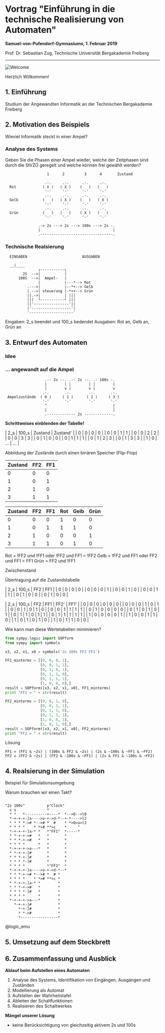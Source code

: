 <!--

author:   Sebastian Zug & André Dietrich
email:    zug@ovgu.de   & andre.dietrich@ovgu.de
version:  0.0.1
language: de
narrator: Deutsch Female

script:   https://felixhao28.github.io/JSCPP/dist/JSCPP.es5.min.js

@JSCPP.__eval
<script>
  try {
    var output = "";
    JSCPP.run(`@0`, `@1`, {stdio: {write: s => { output += s }}});
    output;
  } catch (msg) {
    var error = new LiaError(msg, 1);

    try {
        var log = msg.match(/(.*)\nline (\d+) \(column (\d+)\):.*\n.*\n(.*)/);
        var info = log[1] + " " + log[4];

        if (info.length > 80)
          info = info.substring(0,76) + "..."

        error.add_detail(0, info, "error", log[2]-1, log[3]);
    } catch(e) {}

    throw error;
    }
</script>
@end


@JSCPP.eval: @JSCPP.__eval(@input, )

@JSCPP.eval_input: @JSCPP.__eval(@input,`@input(1)`)

@output: <pre class="lia-code-stdout">@0</pre>

@output_: <pre class="lia-code-stdout" hidden="true">@0</pre>


script:   https://ajax.googleapis.com/ajax/libs/jquery/1.11.3/jquery.min.js

@Rextester.__eval
<script>
//var result = null;
var error  = false;

console.log = function(e){ send.lia("log", JSON.stringify(e), [], true); };

function grep_(type, output) {
  try {
    let re_s = ":(\\d+):(\\d+): "+type+": (.+)";

    let re_g = new RegExp(re_s, "g");
    let re_i = new RegExp(re_s, "i");

    let rslt = output.match(re_g);

    let i = 0;
    for(i = 0; i < rslt.length; i++) {
        let e = rslt[i].match(re_i);

        rslt[i] = { row : e[1]-1, column : e[2], text : e[3], type : type};
    }
    return [rslt];
  } catch(e) {
    return [];
  }
}

$.ajax ({
    url: "https://rextester.com/rundotnet/api",
    type: "POST",
    timeout: 10000,
    data: { LanguageChoice: @0,
            Program: `@input`,
            Input: `@1`,
            CompilerArgs : @2}
    }).done(function(data) {
        if (data.Errors == null) {
            let warnings = grep_("warning", data.Warnings);

            let stats = "\n-------Stat-------\n"+data.Stats.replace(/, /g, "\n");

            if(data.Warnings)
              stats = "\n-------Warn-------\n"+data.Warnings + stats;

            send.lia("log", data.Result+stats, warnings, true);
            send.lia("eval", "LIA: stop");

        } else {
            let errors = grep_("error", data.Errors);

            let stats = "\n-------Stat-------\n"+data.Stats.replace(/, /g, "\n");

            if(data.Warning)
              stats = data.Errors + data.Warnings + stats;
            else
              stats = data.Errors + data.Warnings + stats;

            send.lia("log", stats, errors, false);
            send.lia("eval", "LIA: stop");
        }
    }).fail(function(data, err) {
        send.lia("log", err, [], false);
        send.lia("eval", "LIA: stop");
    });

"LIA: wait"
</script>
@end


@Rextester.eval: @Rextester.__eval(6, ,"-Wall -std=gnu99 -O2 -o a.out source_file.c")

@Rextester.eval_params: @Rextester.__eval(6, ,"@0")

@Rextester.eval_input: @Rextester.__eval(6,`@input(1)`,"-Wall -std=gnu99 -O2 -o a.out source_file.c")


@logic_emu: @logic_emu_(@uid)

@logic_emu_
<script>
/** @constructor */
function LZ77Coder() {
  this.lz77MatchLen = function(text, i0, i1) {
    var l = 0;
    while(i1 + l < text.length && text[i1 + l] == text[i0 + l] && l < 255) {
      l++;
    }
    return l;
  };

  this.encodeString = function(text) {
    return arrayToString(this.encode(stringToArray(text)));
  };

  this.decodeString = function(text) {
    return arrayToString(this.decode(stringToArray(text)));
  };

  // Designed mainly for 7-bit ASCII text. Although the text array may contain values
  // above 127 (e.g. unicode codepoints), only values 0-127 are encoded efficiently.
  this.encode = function(text) {
    var result = [];
    var map = {};

    var encodeVarint = function(i, arr) {
      if(i < 128) {
        arr.push(i);
      } else if(i < 16384) {
        arr.push(128 | (i & 127));
        arr.push(i >> 7);
      } else {
        arr.push(128 | (i & 127));
        arr.push(128 | ((i >> 7) & 127));
        arr.push((i >> 14) & 127);
      }
    };

    for(var i = 0; i < text.length; i++) {
      var len = 0;
      var dist = 0;

      var sub = arrayToStringPart(text, i, 4);
      var s = map[sub];
      if(s) {
        for(var j = s.length - 1; j >= 0; j--) {
          var i2 = s[j];
          var d = i - i2;
          if(d > 2097151) break;
          var l = this.lz77MatchLen(text, i2, i);
          if(l > len) {
            len = l;
            dist = d;
            if(l > 255) break; // good enough, stop search
          }
        }
      }

      if(len > 2097151) len = 2097151;

      if(!(len > 5 || (len > 4 && dist < 16383) || (len > 3 && dist < 127))) {
        len = 1;
      }

      for(var j = 0; j < len; j++) {
        var sub = arrayToStringPart(text, i + j, 4);
        if(!map[sub]) map[sub] = [];
        if(map[sub].length > 1000) map[sub] = []; // prune
        map[sub].push(i + j);
      }
      i += len - 1;

      if(len >= 3) {
        if(len < 130) {
          result.push(128 + len - 3);
        } else {
          var len2 = len - 128;
          result.push(255);
          encodeVarint(len2, result);
        }
        encodeVarint(dist, result);
      } else {
        var c = text[i];
        if(c < 128) {
          result.push(c);
        } else {
          // Above-ascii character, encoded as unicode codepoint (not UTF-16).
          // Normally such character does not appear in circuits, but it could in comments.
          result.push(255);
          encodeVarint(c - 128, result);
          result.push(0);
        }
      }
    }
    return result;
  };

  this.decode = function(encoded) {
    var result = [];
    var temp;
    for(var i = 0; i < encoded.length;) {
      var c = encoded[i++];
      if(c > 127) {
        var len = c + 3 - 128;
        if(c == 255) {
          len = encoded[i++];
          if(len > 127) len += (encoded[i++] << 7) - 128;
          if(len > 16383) len += (encoded[i++] << 14) - 16384;
          len += 128;
        }
        dist = encoded[i++];
        if(dist > 127) dist += (encoded[i++] << 7) - 128;
        if(dist > 16383) dist += (encoded[i++] << 14) - 16384;

        if(dist == 0) {
          result.push(len);
        } else {
          for(var j = 0; j < len; j++) {
            result.push(result[result.length - dist]);
          }
        }
      } else {
        result.push(c);
      }
    }
    return result;
  };
}
function arrayToString(a) {
  var s = '';
  for(var i = 0; i < a.length; i++) {
    //s += String.fromCharCode(a[i]);
    var c = a[i];
    if (c < 0x10000) {
       s += String.fromCharCode(c);
    } else if (c <= 0x10FFFF) {
      s += String.fromCharCode((c >> 10) + 0xD7C0);
      s += String.fromCharCode((c & 0x3FF) + 0xDC00);
    } else {
      s += ' ';
    }
  }
  return s;
}
function stringToArray(s) {
  var a = [];
  for(var i = 0; i < s.length; i++) {
    //a.push(s.charCodeAt(i));
    var c = s.charCodeAt(i);
    if (c >= 0xD800 && c <= 0xDBFF && i + 1 < s.length) {
      var c2 = s.charCodeAt(i + 1);
      if (c2 >= 0xDC00 && c2 <= 0xDFFF) {
        c = (c << 10) + c2 - 0x35FDC00;
        i++;
      }
    }
    a.push(c);
  }
  return a;
}
// ignores the utf-32 unlike arrayToString but that's ok for now
function arrayToStringPart(a, pos, len) {
  var s = '';
  for(var i = pos; i < pos + len; i++) {
    s += String.fromCharCode(a[i]);
  }
  return s;
}
function RangeCoder() {
  this.base = 256;
  this.high = 1 << 24;
  this.low = 1 << 16;
  this.num = 256;
  this.values = [];
  this.inc = 8;

  this.reset = function() {
    this.values = [];
    for(var i = 0; i <= this.num; i++) {
      this.values.push(i);
    }
  };

  this.floordiv = function(a, b) {
    return Math.floor(a / b);
  };

  // Javascript numbers are doubles with 53 bits of integer precision so can
  // represent unsigned 32-bit ints, but logic operators like & and >> behave as
  // if on 32-bit signed integers (31-bit unsigned). Mask32 makes the result
  // positive again. Use e.g. after multiply to simulate unsigned 32-bit overflow.
  this.mask32 = function(a) {
    return ((a >> 1) & 0x7fffffff) * 2 + (a & 1);
  };

  this.update = function(symbol) {
    // too large denominator
    if(this.getTotal() + this.inc >= this.low) {
      var last = this.values[0];
      for(var i = 0; i < this.num; i++) {
        var d = this.values[i + 1] - last;
        d = (d > 1) ? this.floordiv(d, 2) : d;
        last = this.values[i + 1];
        this.values[i + 1] = this.values[i] + d;
      }
    }
    for(var i = symbol + 1; i < this.values.length; i++) {
      this.values[i] += this.inc;
    }
  };

  this.getProbability = function(symbol) {
    return [this.values[symbol], this.values[symbol + 1]];
  };

  this.getSymbol = function(scaled_value) {
    var symbol = this.binSearch(this.values, scaled_value);
    var p = this.getProbability(symbol);
    p.push(symbol);
    return p;
  };

  this.getTotal = function() {
    return this.values[this.values.length - 1];
  };

  // returns last index in values that contains entry that is <= value
  this.binSearch = function(values, value) {
    var high = values.length - 1, low = 0, result = 0;
    if(value > values[high]) return high;
    while(low <= high) {
      var mid = this.floordiv(low + high, 2);
      if(values[mid] >= value) {
        result = mid;
        high = mid - 1;
      } else {
        low = mid + 1;
      }
    }
    if(result > 0 && values[result] > value) result--;
    return result;
  };

  this.encodeString = function(text) {
    return arrayToString(this.encode(stringToArray(text)));
  };

  this.decodeString = function(text) {
    return arrayToString(this.decode(stringToArray(text)));
  };

  this.encode = function(data) {
    this.reset();

    var result = [1];
    var low = 0;
    var range = 0xffffffff;

    result.push(data.length & 255);
    result.push((data.length >> 8) & 255);
    result.push((data.length >> 16) & 255);
    result.push((data.length >> 24) & 255);

    for(var i = 0; i < data.length; i++) {
      var c = data[i];
      var p = this.getProbability(c);
      var total = this.getTotal();
      var start = p[0];
      var size = p[1] - p[0];
      this.update(c);
      range = this.floordiv(range, total);
      low = this.mask32(start * range + low);
      range = this.mask32(range * size);

      for(;;) {
        if(low == 0 && range == 0) {
          return null; // something went wrong, avoid hanging
        }
        if(this.mask32(low ^ (low + range)) >= this.high) {
          if(range >= this.low) break;
          range = this.mask32((-low) & (this.low - 1));
        }
        result.push((this.floordiv(low, this.high)) & (this.base - 1));
        range = this.mask32(range * this.base);
        low = this.mask32(low * this.base);
      }
    }

    for(var i = this.high; i > 0; i = this.floordiv(i, this.base)) {
      result.push(this.floordiv(low, this.high) & (this.base - 1));
      low = this.mask32(low * this.base);
    }

    if(result.length > data.length) {
      result = [0];
      for(var i = 0; i < data.length; i++) result[i + 1] = data[i];
    }

    return result;
  };

  this.decode = function(data) {
    if(data.length < 1) return null;
    var result = [];
    if(data[0] == 0) {
      for(var i = 1; i < data.length; i++) result[i - 1] = data[i];
      return result;
    }
    if(data[0] != 1) return null;
    if(data.length < 5) return null;

    this.reset();

    var code = 0;
    var low = 0;
    var range = 0xffffffff;
    var pos = 1;
    var symbolsize = data[pos++];
    symbolsize |= (data[pos++] << 8);
    symbolsize |= (data[pos++] << 16);
    symbolsize |= (data[pos++] << 24);
    symbolsize = this.mask32(symbolsize);

    for(var i = this.high; i > 0; i = this.floordiv(i, this.base)) {
      var d = pos >= data.length ? 0 : data[pos++];
      code = this.mask32(code * this.base + d);
    }
    for(var i = 0; i < symbolsize; i++) {
      var total = this.getTotal();
      var scaled_value = this.floordiv(code - low, (this.floordiv(range, total)));
      var p = this.getSymbol(scaled_value);
      var c = p[2];
      result.push(c);
      var start = p[0];
      var size = p[1] - p[0];
      this.update(c);

      range = this.floordiv(range, total);
      low = this.mask32(start * range + low);
      range = this.mask32(range * size);
      for(;;) {
        if(low == 0 && range == 0) {
          return null; // something went wrong, avoid hanging
        }
        if(this.mask32(low ^ (low + range)) >= this.high) {
          if(range >= this.low) break;
          range = this.mask32((-low) & (this.low - 1));
        }
        var d = pos >= data.length ? 0 : data[pos++];
        code = this.mask32(code * this.base + d);
        range = this.mask32(range * this.base);
        low = this.mask32(low * this.base);
      }
    }

    return result;
  };
}
function encodeBoard(text) {
  var lz77 = (new LZ77Coder()).encodeString(text);
  var range = (new RangeCoder()).encodeString(lz77);
  return '0' + toBase64(range); // '0' = format version
}
function toBase64(text) {
  var result = btoa(text);
  result = result.split('=')[0];
  result = result.replace(new RegExp('\\+', 'g'), '-');
  result = result.replace(new RegExp('/', 'g'), '_');
  return result;
}

let code = encodeBoard(`@input`);

let iframe = document.getElementById("logic_emu@0");

iframe.contentWindow.location.reload(true);

iframe.contentWindow.location.replace("https://liascript.github.io/logicemu_template/docs/index.html#code="+code);

//iframe.contentWindow.location.reload(true);

"LIA: stop";
</script>

<iframe id="logic_emu@0" width="100%" height="400px" src=""></iframe>

@end
-->

# Vortrag "Einführung in die technische Realisierung von Automaten"

**Samuel-von-Pufendorf-Gymnasiums, 1. Februar 2019**

Prof. Dr. Sebastian Zug, Technische Universität Bergakademie Freiberg

------------------------------

![Welcome](images/WorkingDesk.jpg "Experiments")<!-- width="80%" -->


Herzlich Willkommen!

## 1. Einführung

Studium der Angewandten Informatik an der Technischen Bergakademie Freiberg

## 2. Motivation des Beispiels

Wieviel Informatik steckt in einer Ampel?

### Analyse des Systems

Geben Sie die Phasen einer Ampel wieder, welche der Zeitphasen sind durch die StVZO geregelt und welche können frei gewählt werden?

<!--
style="width: 80%; max-width: 460px; display: block; margin-left: auto; margin-right: auto;"
-->
````
                   1      2         3      4       Zustand

                  .-.     .-.      .-.     .-.
  Rot            ( X )   ( X )    (   )   (   )
                  '-'     '-'      '-'     '-'
                  .-.     .-.      .-.     .-.
  Gelb           (   )   ( X )    (   )   ( X )
                  '-'     '-'      '-'     '-'
                  .-.     .-.      .-.     .-.
  Grün           (   )   (   )    ( X )   (   )
                  '-'     '-'      '-'     '-'

               .-> 2s ---> 2s ---> 100s ---> 2s -.
               |                                 |
               .---------------------------------.
````

### Technische Realsierung

<!--
style="width: 70%; max-width: 460px; display: block; margin-left: auto; margin-right: auto;"
-->
````
  EINGABEN                         AUSGABEN

  __|____
               ┌-----------┐
        2S  -->|           |
      100S  -->|  Ampel-   |
               |           |---*--> Rot
          .--->|           |--*+--> Gelb
          |.-->| steuerung |-*++--> Grün
          ||.->|           | |||
          |||  └-----------┘ |||
          ||'----------------'||
          |'------------------'|
          '--------------------'
````

Eingaben: 2_s beendet und 100_s bedendet
Ausgaben: Rot an, Gelb an, Grün an

## 3. Entwurf des Automaten

### Idee





### ... angewandt auf die Ampel
<!--
style="width: 80%; max-width: 460px; display: block; margin-left: auto; margin-right: auto;"
-->
````
                  .-- 2s --. .-- 2s --. .- 100s -.
                  |        | |        | |        |
                  |        v |        v |        v
                 .-.       .-.        .-.       .-.
 Ampelzustände  ( 0 )     ( 1 )      ( 2 )     ( 3 )
                 '-'       '-'        '-'       '-'
                  ^                              |
                  |                              |
                  .------------- 2s -------------.
````

__Schrittweises einblenden der Tabelle!__

| 2_s | 100_s |  Zustand  | Zustand' |
|  0  |  0    |    0      |   0      |
|  0  |  0    |    1      |   1      |
|  0  |  0    |    2      |   2      |
|  0  |  0    |    3      |   3      |
|  0  |  1    |    0      |   0      |
|  0  |  1    |    1      |   1      |
|  0  |  1    |    2      |   3      |
|  0  |  1    |    3      |   3      |
|  1  |  0    |    ...    |   ...    |

Abbildung der Zustände durch einen binären Speicher (Flip-Flop)

| Zustand | FF2      | FF1     |
|:--------|:---------|:--------|
|  0      |   0      |   0     |
|  1      |   0      |   1     |
|  2      |   1      |   0     |
|  3      |   1      |   1     |

| Zustand | FF2      | FF1     |  Rot    | Gelb     | Grün    |
|:--------|:---------|:--------|:--------|:---------|:--------|
|  0      |   0      |   0     |  1      |   0      |   0     |
|  1      |   0      |   1     |  1      |   1      |   0     |
|  2      |   1      |   0     |  0      |   0      |   1     |
|  3      |   1      |   1     |  0      |   1      |   0     |

Rot = !FF2 und !FF1 oder !FF2 und FF1 = !FF2
Gelb = !FF2 und FF1 oder FF2 und FF1 = FF1
Grün = FF2 und !FF1

Zwischenstand



Übertragung auf die Zustandstabelle

| 2_s | 100_s |  FF2  | FF1  |
|  0  |  0    |   0   |   0  |
|  0  |  0    |   0   |   1  |
|  0  |  0    |   1   |   0  |
|  0  |  0    |   1   |   1  |
|  0  |  1    |   0   |   0  |
|  0  |  1    |   0   |   0  |

| 2_s | 100_s |  FF2  | FF1  |  FF2' | FF1' |
|  0  |  0    |   0   |   0  |   0   |   0  |
|  0  |  0    |   0   |   1  |   0   |   1  |
|  0  |  0    |   1   |   0  |   1   |   0  |
|  0  |  0    |   1   |   1  |   1   |   1  |
|  0  |  1    |   0   |   0  |   0   |   0  |
|  0  |  1    |   0   |   1  |   0   |   1  |
|  0  |  1    |   1   |   0  |   1   |   1  |
|  0  |  1    |   1   |   1  |   1   |   1  |
|  1  |  0    |   0   |   0  |   0   |   1  |
|  1  |  0    |   0   |   1  |   1   |   0  |
|  1  |  0    |   1   |   0  |   1   |   0  |
|  1  |  0    |   1   |   1  |   0   |   0  |

Wie kann man diese Wertetabellen minimieren?

```python
from sympy.logic import SOPform
from sympy import symbols

x3, x2, x1, x0 = symbols('2s 100s FF2 FF1')

FF1_minterms = [[0, 0, 0, 1],
                [0, 0, 1, 1],
                [0, 1, 0, 1],
                [0, 1, 1, 0],
                [0, 1, 1, 1],
                [1, 0, 0, 0],]
result = SOPform([x3, x2, x1, x0], FF1_minterms)
print "FF1 = " + str(result)

FF2_minterms = [[0, 0, 1, 0],
                [0, 0, 1, 1],
                [0, 1, 1, 0],
                [0, 1, 1, 1],
                [1, 0, 0, 1],
                [1, 0, 1, 0],]
result = SOPform([x3, x2, x1, x0], FF2_minterms)
print "FF2 = " + str(result)
```

Lösung
```
FF1 = (FF1 & ~2s) | (100s & FF2 & ~2s) | (2s & ~100s & ~FF1 & ~FF2)
FF2 = (FF2 & ~2s) | (FF2 & ~100s & ~FF1) | (2s & FF1 & ~100s & ~FF2)
```


## 4. Realsierung in der Simulation

Beispiel für Simulationsumgebung



Warum brauchen wir einen Takt?

```-ampel.asci

"2s 100s"          p"Clock"
  s s              *
  * *   *----------+----*  *-->O-->l0
  *-+-+-+-]a---->o-+->d-*--+-*---->l2
  * * * *-># *--># *  #    * *>O>a>l3
  * * * *    * *># **>c    *     ^
  *-+-+-+-]a-* *   *"FF1"  *-----*
  * *-+-+->#   *   *       *
  * * *-+->#   *   *       *
  * * * *      *   *       *
  *-+-+-+->a---*   *       *
  * *-+-+-]#       *       *
  * * *-+-]#       *       *
  * * * *-]#       *       *
  * * * *          *"FF2"  *
  *-+-+-+-]a---->o-+->d-*--*
  * * *-+-># *--># *  # *
  * * * *    * *># **>c *
  * *-+-+-]a-* *        *
  * * *-+->#   *        *
  * * * *-]#   *        *
  * * * *      *        *
  *-+-+-+->a---*        *
    *-+-+-]#            *
      *-+-]#            *
      * *->#            *
      *-----------------*
```
@logic_emu

## 5. Umsetzung auf dem Steckbrett

## 6. Zusammenfassung und Ausblick

__Ablauf beim Aufstellen eines Automaten__

1. Analyse des Systems, Identifikation von Eingängen, Ausgängen und Zuständen
2. Modellierung als Automat
3. Aufstellen der Wahrheitstafel
4. Ableiten der Schaltfunktionen
5. Realisieren des Schaltwerkes

__Mängel unserer Lösung__
* keine Berücksichtigung von gleichzeitig aktivem 2s und 100s
